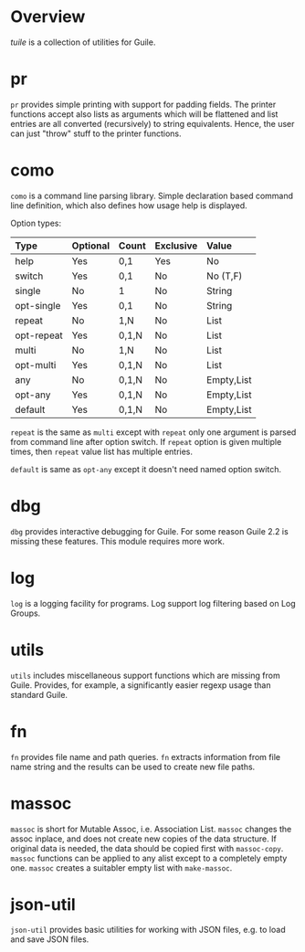 # Overview

*tuile* is a collection of utilities for Guile.


# pr

`pr` provides simple printing with support for padding fields. The
printer functions accept also lists as arguments which will be
flattened and list entries are all converted (recursively) to string
equivalents. Hence, the user can just "throw" stuff to the printer
functions.



# como

`como` is a command line parsing library. Simple declaration based
command line definition, which also defines how usage help is
displayed.

Option types:

| Type       | Optional | Count  | Exclusive | Value      |
| :-----     | :-----   | :----- | :-----    | :-----     |
| help       | Yes      | 0,1    | Yes       | No         |
| switch     | Yes      | 0,1    | No        | No (T,F)   |
| single     | No       | 1      | No        | String     |
| opt-single | Yes      | 0,1    | No        | String     |
| repeat     | No       | 1,N    | No        | List       |
| opt-repeat | Yes      | 0,1,N  | No        | List       |
| multi      | No       | 1,N    | No        | List       |
| opt-multi  | Yes      | 0,1,N  | No        | List       |
| any        | No       | 0,1,N  | No        | Empty,List |
| opt-any    | Yes      | 0,1,N  | No        | Empty,List |
| default    | Yes      | 0,1,N  | No        | Empty,List |

`repeat` is the same as `multi` except with `repeat` only one argument
is parsed from command line after option switch. If `repeat` option is
given multiple times, then `repeat` value list has multiple entries.

`default` is same as `opt-any` except it doesn't need named option
switch.



# dbg

`dbg` provides interactive debugging for Guile. For some reason Guile
2.2 is missing these features. This module requires more work.



# log

`log` is a logging facility for programs. Log support log filtering
based on Log Groups.



# utils

`utils` includes miscellaneous support functions which are missing
from Guile. Provides, for example, a significantly easier regexp usage
than standard Guile.


# fn

`fn` provides file name and path queries. `fn` extracts information
from file name string and the results can be used to create new file
paths.


# massoc

`massoc` is short for Mutable Assoc, i.e. Association List. `massoc`
changes the assoc inplace, and does not create new copies of the data
structure. If original data is needed, the data should be copied first
with `massoc-copy`. `massoc` functions can be applied to any alist
except to a completely empty one. `massoc` creates a suitabler empty
list with `make-massoc`.


# json-util

`json-util` provides basic utilities for working with JSON files,
e.g. to load and save JSON files.
